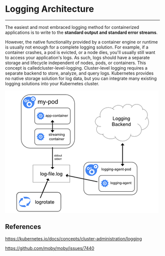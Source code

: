 # Logging Architecture

---

The easiest and most embraced logging method for containerized applications is to write to the **standard output and standard error streams**.

However, the native functionality provided by a container engine or runtime is usually not enough for a complete logging solution. For example, if a container crashes, a pod is evicted, or a node dies, you'll usually still want to access your application's logs. As such, logs should have a separate storage and lifecycle independent of nodes, pods, or containers. This concept is calledcluster-level-logging. Cluster-level logging requires a separate backend to store, analyze, and query logs. Kubernetes provides no native storage solution for log data, but you can integrate many existing logging solutions into your Kubernetes cluster.

![Sidecar container with a streaming container](../../../media/DevOps-Kubernetes-Logging-Architecture-image1.png)

## References

<https://kubernetes.io/docs/concepts/cluster-administration/logging>

<https://github.com/moby/moby/issues/7440>
